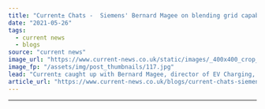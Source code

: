 ```yaml
---
title: "​Current± Chats -  Siemens' Bernard Magee on blending grid capabilities with e-mobility"
date: "2021-05-26"
tags: 
  - current news
  - blogs
source: "current news"
image_url: "https://www.current-news.co.uk/static/images/_400x400_crop_center-center/siemens-ubitricity-electric-avenue-lamppost-charging.jpg"
image_fp: "/assets/img/post_thumbnails/117.jpg"
lead: "​Current± caught up with Bernard Magee, director of EV Charging, Siemens UK&I, to talk about on-street charging in London and the edge that Siemens' grid capabilities gives it for e-mobility."
article_url: "https://www.current-news.co.uk/blogs/current-chats-siemens-bernard-magee-on-blending-grid-capabilities-with-e-mobility?utm_source=rss-feeds&utm_medium=rss&utm_campaign=rss"
---
```


---
